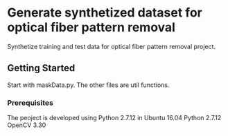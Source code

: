 # Generate synthetized dataset for optical fiber pattern removal

Synthetize training and test data for optical fiber pattern removal project.

## Getting Started

Start with maskData.py. The other files are util functions.

### Prerequisites

The peoject is developed using Python 2.7.12 in Ubuntu 16.04
Python 2.7.12
OpenCV 3.30

